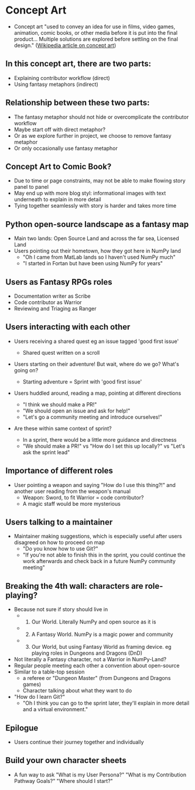 # Concept Art
- Concept art "used to convey an idea for use in films, video games, animation, comic books, or other media before it is put into the final product... Multiple solutions are explored before settling on the final design." ([Wikipedia article on concept art](https://en.wikipedia.org/wiki/Concept_art))

## In this concept art, there are two parts:
- Explaining contributor workflow (direct)
- Using fantasy metaphors (indirect)

## Relationship between these two parts:
- The fantasy metaphor should not hide or overcomplicate the contributor workflow
- Maybe start off with direct metaphor?
- Or as we explore further in project, we choose to remove fantasy metaphor
- Or only occasionally use fantasy metaphor

## Concept Art to Comic Book?
- Due to time or page constraints, may not be able to make flowing story panel to panel
- May end up with more blog styl: informational images with text underneath to explain in more detail
- Tying together seamlessly with story is harder and takes more time

## Python open-source landscape as a fantasy map
- Main two lands: Open Source Land and across the far sea, Licensed Land
- Users pointing out their hometown, how they got here in NumPy land
  - "Oh I came from MatLab lands so I haven't used NumPy much"
  - "I started in Fortan but have been using NumPy for years"

## Users as Fantasy RPGs roles
- Documentation writer as Scribe
- Code contributor as Warrior
- Reviewing and Triaging as Ranger

## Users interacting with each other
- Users receiving a shared quest eg an issue tagged 'good first issue'
  - Shared quest written on a scroll
  
- Users starting on their adventure! But wait, where do we go? What's going on?
  - Starting adventure = Sprint with 'good first issue'
  
- Users huddled around, reading a map, pointing at different directions
  - "I think we should make a PR!"
  - "We should open an issue and ask for help!"
  - "Let's go a community meeting and introduce ourselves!"

- Are these within same context of sprint?
  - In a sprint, there would be a little more guidance and directness
  - "We should make a PR!" vs "How do I set this up locally?" vs "Let's ask the sprint lead"

## Importance of different roles
- User pointing a weapon and saying "How do I use this thing?!" and another user reading from the weapon's manual
  - Weapon: Sword, to fit Warrior = code contributor?
  - A magic staff would be more mysterious

## Users talking to a maintainer
- Maintainer making suggestions, which is especially useful after users disagreed on how to proceed on map
  - "Do you know how to use Git?"
  - "If you're not able to finish this in the sprint, you could continue the work afterwards and check back in a future NumPy community meeting"

## Breaking the 4th wall: characters are role-playing?
- Because not sure if story should live in
  - 1. Our World. Literally NumPy and open source as it is
  - 2. A Fantasy World. NumPy is a magic power and community
  - 3. Our World, but using Fantasy World as framing device. eg playing roles in Dungeons and Dragons (DnD)
- Not literally a Fantasy character, not a Warrior in NumPy-Land?
- Regular people meeting each other a convention about open-source
- Similar to a table-top session
  - a referee or "Dungeon Master" (from Dungeons and Dragons games)
  - Character talking about what they want to do
- "How do I learn Git?"
  - "Oh I think you can go to the sprint later, they'll explain in more detail and a virtual environment."

## Epilogue
- Users continue their journey together and individually

## Build your own character sheets
- A fun way to ask "What is my User Persona?" "What is my Contribution Pathway Goals?" "Where should I start?"